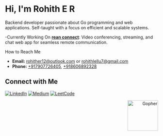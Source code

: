   
# Hi, I'm Rohith E R

Backend developer passionate about Go programming and web applications. Self-taught with a focus on efficient and scalable systems.

-Currently Working On
[**rean connect**](https://70off.online): Video conferencing, streaming, and chat web app for seamless remote communication.

How to Reach Me
- **Email:** [rohither12@outlook.com](mailto:rohither12@outlook.com) or [rohithlellu7@gmail.com](mailto:rohithlellu7@gmail.com)
- **Phone:** [+917907726405](tel:+917907726405), [+918606892328](tel:+918606892328)

## Connect with Me
[![LinkedIn](https://img.shields.io/badge/LinkedIn-Connect-blue)](https://www.linkedin.com/in/rohither) [![Medium](https://img.shields.io/badge/Medium-Follow-green)](https://github.com/RohithER12) [![LeetCode](https://img.shields.io/badge/LeetCode-Solve-red)](https://leetcode.com/rohithlellu7/)

<p align="right">
  <img src="[https://drive.google.com/file/d/1oitQyCxKhYpQ0RvUOdYPAI5y9jufKzhE/view?usp=sharing]" alt="Gopher" width="100">
</p>
